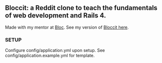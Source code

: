 ## Bloccit: a Reddit clone to teach the fundamentals of web development and Rails 4.

Made with my mentor at [Bloc](http://bloc.io).
See my version of [Bloccit here](http://ct-bloccit.herokuapp.com/).

### SETUP

Configure config/application.yml upon setup. See config/application.example.yml for template.

